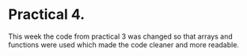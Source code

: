 # Practical 4.

This week the code from practical 3 was changed so that arrays and functions were used which made the code cleaner and more readable.
